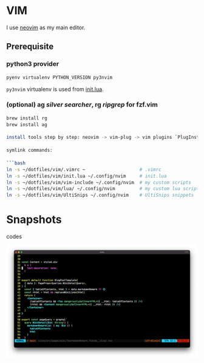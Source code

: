 # VIM

I use [neovim](https://neovim.io/) as my main editor.

## Prerequisite

### python3 provider

```bash
pyenv virtualenv PYTHON_VERSION py3nvim
```

`py3nvim` virtualenv is used from [init.lua](./vim/init.lua).

### (optional) ag _silver searcher_, rg _ripgrep_ for fzf.vim

```bash
brew install rg
brew install ag

install tools step by step: neovim -> vim-plug -> vim plugins `PlugInstall`

symlink commands:

```bash
ln -s ~/dotfiles/vim/.vimrc ~                    # .vimrc
ln -s ~/dotfiles/vim/init.lua ~/.config/nvim     # init.lua
ln -s ~/dotfiles/vim/vim-include ~/.config/nvim  # my custom scripts
ln -s ~/dotfiles/vim/lua/ ~/.config/nvim         # my custom lua scripts
ln -s ~/dotfiles/vim/UltiSnips ~/.config/nvim    # UltiSnips snippets
```

# Snapshots

codes

![codes](./docs/snapshot.png)
